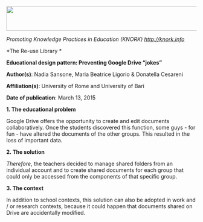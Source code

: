 <img src="md\img008/media/image01.png" width="624" height="65" />

*Promoting Knowledge Practices in Education (KNORK) http://knork.info*

*The Re-use Library *

**Educational design pattern: Preventing Google Drive “jokes”**

**Author(s)**: Nadia Sansone, Maria Beatrice Ligorio & Donatella Cesareni

**Affiliation(s)**: University of Rome and University of Bari

**Date of publication**: March 13, 2015

**1. The educational problem**

Google Drive offers the opportunity to create and edit documents collaboratively. Once the students discovered this function, some guys - for fun - have altered the documents of the other groups. This resulted in the loss of important data.

**2. The solution**

*Therefore*, the teachers decided to manage shared folders from an individual account and to create shared documents for each group that could only be accessed from the components of that specific group.

**3. The context**

In addition to school contexts, this solution can also be adopted in work and / or research contexts, because it could happen that documents shared on Drive are accidentally modified.
